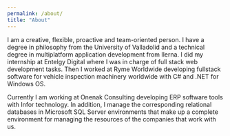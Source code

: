 ```yaml
---
permalink: /about/
title: "About"
---
```


I am a creative, flexible, proactive and team-oriented person. I have a degree in philosophy from the University of Valladolid and a technical degree in multiplatform application development from Ilerna. I did my internship at Entelgy Digital where I was in charge of full stack web development tasks. Then I worked at Ryme Worldwide developing fullstack software for vehicle inspection machinery worldwide with C# and .NET for Windows OS.

Currently I am working at Onenak Consulting developing ERP software tools with Infor technology. In addition, I manage the corresponding relational databases in Microsoft SQL Server environments that make up a complete environment for managing the resources of the companies that work with us.
